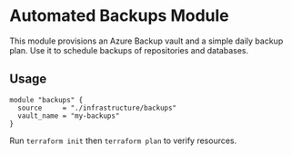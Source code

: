 # Automated Backups Module

This module provisions an Azure Backup vault and a simple daily backup plan. Use it to schedule backups of repositories and databases.

## Usage
```hcl
module "backups" {
  source     = "./infrastructure/backups"
  vault_name = "my-backups"
}
```
Run `terraform init` then `terraform plan` to verify resources.
